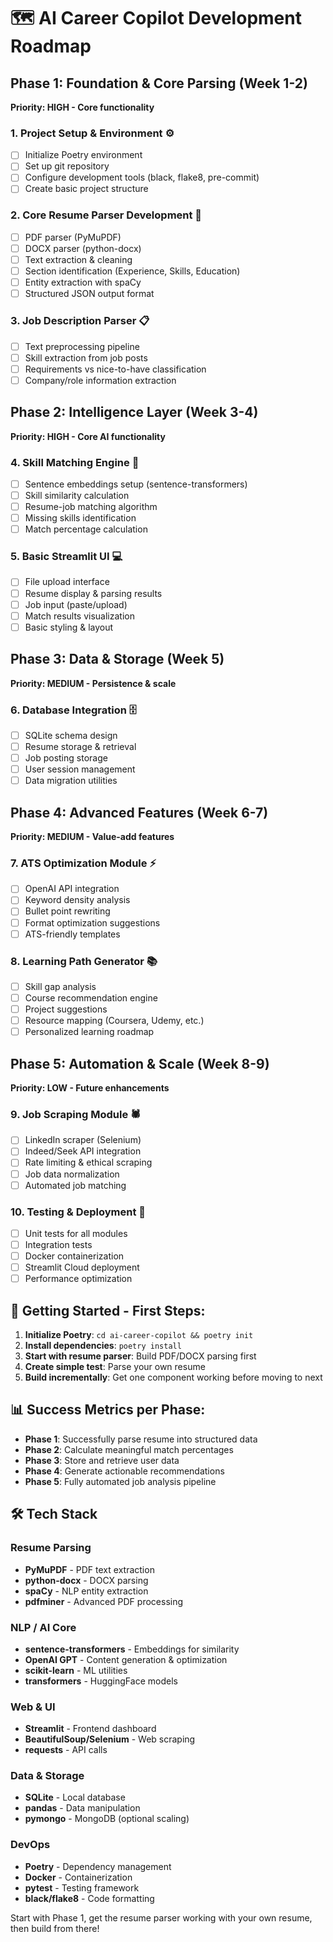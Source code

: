 # 🗺️ AI Career Copilot Development Roadmap

## Phase 1: Foundation & Core Parsing (Week 1-2)
**Priority: HIGH - Core functionality**

### 1. Project Setup & Environment ⚙️
- [ ] Initialize Poetry environment
- [ ] Set up git repository 
- [ ] Configure development tools (black, flake8, pre-commit)
- [ ] Create basic project structure

### 2. Core Resume Parser Development 📄
- [ ] PDF parser (PyMuPDF)
- [ ] DOCX parser (python-docx)
- [ ] Text extraction & cleaning
- [ ] Section identification (Experience, Skills, Education)
- [ ] Entity extraction with spaCy
- [ ] Structured JSON output format

### 3. Job Description Parser 📋
- [ ] Text preprocessing pipeline
- [ ] Skill extraction from job posts
- [ ] Requirements vs nice-to-have classification
- [ ] Company/role information extraction

## Phase 2: Intelligence Layer (Week 3-4)
**Priority: HIGH - Core AI functionality**

### 4. Skill Matching Engine 🎯
- [ ] Sentence embeddings setup (sentence-transformers)
- [ ] Skill similarity calculation
- [ ] Resume-job matching algorithm
- [ ] Missing skills identification
- [ ] Match percentage calculation

### 5. Basic Streamlit UI 💻
- [ ] File upload interface
- [ ] Resume display & parsing results
- [ ] Job input (paste/upload)
- [ ] Match results visualization
- [ ] Basic styling & layout

## Phase 3: Data & Storage (Week 5)
**Priority: MEDIUM - Persistence & scale**

### 6. Database Integration 🗄️
- [ ] SQLite schema design
- [ ] Resume storage & retrieval
- [ ] Job posting storage
- [ ] User session management
- [ ] Data migration utilities

## Phase 4: Advanced Features (Week 6-7)
**Priority: MEDIUM - Value-add features**

### 7. ATS Optimization Module ⚡
- [ ] OpenAI API integration
- [ ] Keyword density analysis
- [ ] Bullet point rewriting
- [ ] Format optimization suggestions
- [ ] ATS-friendly templates

### 8. Learning Path Generator 📚
- [ ] Skill gap analysis
- [ ] Course recommendation engine
- [ ] Project suggestions
- [ ] Resource mapping (Coursera, Udemy, etc.)
- [ ] Personalized learning roadmap

## Phase 5: Automation & Scale (Week 8-9)
**Priority: LOW - Future enhancements**

### 9. Job Scraping Module 🕷️
- [ ] LinkedIn scraper (Selenium)
- [ ] Indeed/Seek API integration
- [ ] Rate limiting & ethical scraping
- [ ] Job data normalization
- [ ] Automated job matching

### 10. Testing & Deployment 🚀
- [ ] Unit tests for all modules
- [ ] Integration tests
- [ ] Docker containerization
- [ ] Streamlit Cloud deployment
- [ ] Performance optimization

## 🎯 Getting Started - First Steps:

1. **Initialize Poetry**: `cd ai-career-copilot && poetry init`
2. **Install dependencies**: `poetry install`
3. **Start with resume parser**: Build PDF/DOCX parsing first
4. **Create simple test**: Parse your own resume
5. **Build incrementally**: Get one component working before moving to next

## 📊 Success Metrics per Phase:
- **Phase 1**: Successfully parse resume into structured data
- **Phase 2**: Calculate meaningful match percentages
- **Phase 3**: Store and retrieve user data
- **Phase 4**: Generate actionable recommendations
- **Phase 5**: Fully automated job analysis pipeline

## 🛠️ Tech Stack

### Resume Parsing
- **PyMuPDF** - PDF text extraction
- **python-docx** - DOCX parsing
- **spaCy** - NLP entity extraction
- **pdfminer** - Advanced PDF processing

### NLP / AI Core
- **sentence-transformers** - Embeddings for similarity
- **OpenAI GPT** - Content generation & optimization
- **scikit-learn** - ML utilities
- **transformers** - HuggingFace models

### Web & UI
- **Streamlit** - Frontend dashboard
- **BeautifulSoup/Selenium** - Web scraping
- **requests** - API calls

### Data & Storage
- **SQLite** - Local database
- **pandas** - Data manipulation
- **pymongo** - MongoDB (optional scaling)

### DevOps
- **Poetry** - Dependency management
- **Docker** - Containerization
- **pytest** - Testing framework
- **black/flake8** - Code formatting

Start with Phase 1, get the resume parser working with your own resume, then build from there!